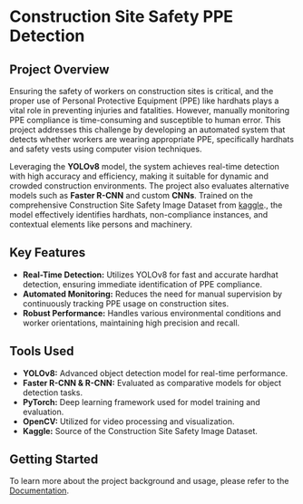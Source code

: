 # Construction Site Safety PPE Detection

## Project Overview

Ensuring the safety of workers on construction sites is critical, and the proper use of Personal Protective Equipment (PPE) like hardhats plays a vital role in preventing injuries and fatalities. However, manually monitoring PPE compliance is time-consuming and susceptible to human error. This project addresses this challenge by developing an automated system that detects whether workers are wearing appropriate PPE, specifically hardhats and safety vests using computer vision techniques.

Leveraging the **YOLOv8** model, the system achieves real-time detection with high accuracy and efficiency, making it suitable for dynamic and crowded construction environments. The project also evaluates alternative models such as **Faster R-CNN** and custom **CNNs**. Trained on the comprehensive Construction Site Safety Image Dataset from [kaggle](https://www.kaggle.com/datasets/snehilsanyal/construction-site-safety-image-dataset-roboflow)., the model effectively identifies hardhats, non-compliance instances, and contextual elements like persons and machinery.

## Key Features

- **Real-Time Detection:** Utilizes YOLOv8 for fast and accurate hardhat detection, ensuring immediate identification of PPE compliance.
- **Automated Monitoring:** Reduces the need for manual supervision by continuously tracking PPE usage on construction sites.
- **Robust Performance:** Handles various environmental conditions and worker orientations, maintaining high precision and recall.

## Tools Used

- **YOLOv8:** Advanced object detection model for real-time performance.
- **Faster R-CNN & R-CNN:** Evaluated as comparative models for object detection tasks.
- **PyTorch:** Deep learning framework used for model training and evaluation.
- **OpenCV:** Utilized for video processing and visualization.
- **Kaggle:** Source of the Construction Site Safety Image Dataset.

## Getting Started
To learn more about the project background and usage, please refer to the [Documentation](https://github.com/ManOnTheMove/MIE-1517-Project/blob/main/code/Final_Report.ipynb).
